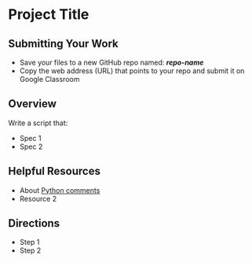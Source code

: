 ﻿# Project Title

## Submitting Your Work
 - Save your files to a new GitHub repo named: ***repo-name***
 - Copy the web address (URL) that points to your repo and submit it on Google Classroom

## Overview

Write a script that:
 - Spec 1
 - Spec 2

## Helpful Resources

 - About [Python comments](https://www.w3schools.com/python/python_comments.asp)
 - Resource 2
 
## Directions

 - Step 1
 - Step 2


